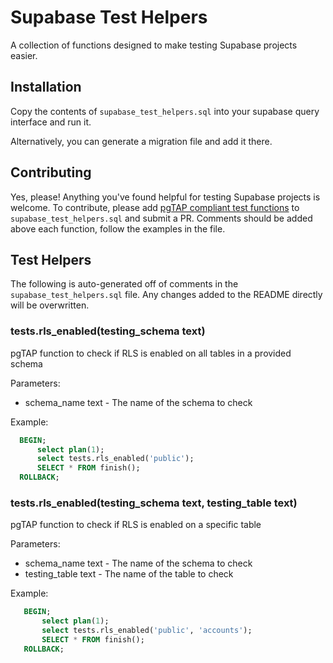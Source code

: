 # Supabase Test Helpers
A collection of functions designed to make testing Supabase projects easier.

## Installation
Copy the contents of `supabase_test_helpers.sql` into your supabase query interface and run it.

Alternatively, you can generate a migration file and add it there.

## Contributing
Yes, please! Anything you've found helpful for testing Supabase projects is welcome. To contribute, please add [pgTAP compliant test functions](https://pgtap.org/documentation.html#composeyourself) to `supabase_test_helpers.sql` and submit a PR. Comments should be added above each function, follow the examples in the file.

## Test Helpers
The following is auto-generated off of comments in the `supabase_test_helpers.sql` file. Any changes added to the README directly will be overwritten.

<!-- include: supabase_test_helpers.sql -->

### tests.rls_enabled(testing_schema text)
pgTAP function to check if RLS is enabled on all tables in a provided schema

Parameters:
- schema_name text - The name of the schema to check

Example:
```sql
  BEGIN;
      select plan(1);
      select tests.rls_enabled('public');
      SELECT * FROM finish();
  ROLLBACK;
```

### tests.rls_enabled(testing_schema text, testing_table text)
pgTAP function to check if RLS is enabled on a specific table

Parameters:
- schema_name text - The name of the schema to check
- testing_table text - The name of the table to check

Example:
```sql
   BEGIN;
       select plan(1);
       select tests.rls_enabled('public', 'accounts');
       SELECT * FROM finish();
   ROLLBACK;
```

<!-- /include: supabase_test_helpers.sql -->